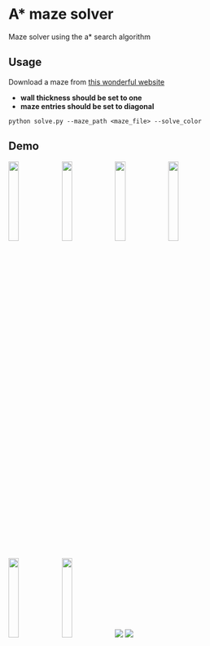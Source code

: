 # A* maze solver
Maze solver using the a* search algorithm

## Usage
Download a maze from [this wonderful website](https://keesiemeijer.github.io/maze-generator/#generate)

- **wall thickness should be set to one**
- **maze entries should be set to diagonal**

```python solve.py --maze_path <maze_file> --solve_color```



## Demo


<img src="imgs/mazes/maze1.png" width="20%">
<img src="imgs/solved/maze1.png" width="20%">

<img src="imgs/mazes/maze2.png" width="20%">
<img src="imgs/solved/maze2.png" width="20%">

<img src="imgs/mazes/maze3.png" width="20%">
<img src="imgs/solved/maze3.png" width="20%">

<img src="imgs/mazes/bigmaze.png">
<img src="imgs/solved/bigmaze.png">

